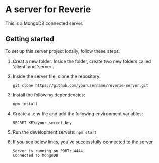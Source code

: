 # A server for Reverie

This is a MongoDB connected server.

## Getting started

To set up this server project locally, follow these steps:

1. Creat a new folder. Inside the folder, create two new folders called 'client' and 'server'.

1. Inside the server file, clone the repository:

   ```
   git clone https://github.com/yourusername/reverie-server.git
   ```
2. Install the following dependencies:
   ```
   npm install
   ```
3. Create a .env file and add the following environment variables:
   ```
   SECRET_KEY=your_secret_key
   ```
4. Run the development servers:
   ```npm start```
5. If you see below lines, you've successfully connected to the server.
   ```
   Server is running on PORT: 4444
   Connected to MongoDB
   ```
